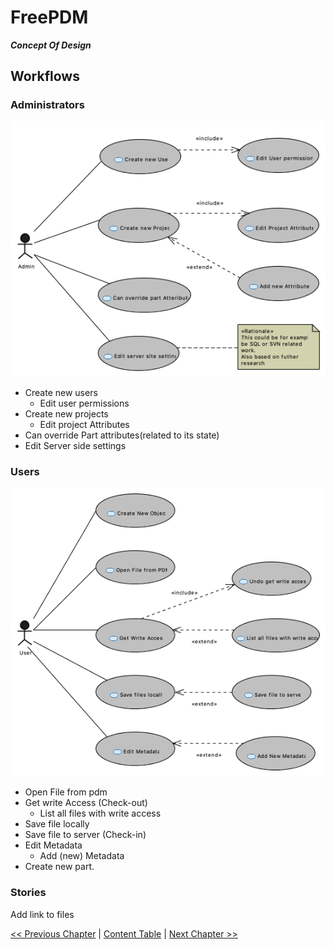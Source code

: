# FreePDM
***Concept Of Design***

## Workflows

### Administrators
                        
![Usecase Diagram users](FreePDM_CoD-Figures/UC_Admin.png)

- Create new users
  - Edit user permissions
- Create new projects
  - Edit project Attributes
- Can override Part attributes(related to its state)
- Edit Server side settings

### Users

![Usecase Diagram users](FreePDM_CoD-Figures/UC_User.png)

- Open File from pdm
- Get write Access (Check-out)
  - List all files with write access
- Save file locally
- Save file to server (Check-in)
- Edit Metadata
  - Add (new) Metadata
- Create new part.

### Stories

Add link to files


[<< Previous Chapter](FreePDM_01-RequestedInformation.md) | [Content Table](FreePDM_00-CoD.md) | [Next Chapter >>](FreePDM_03-DesignDecisions.md)
